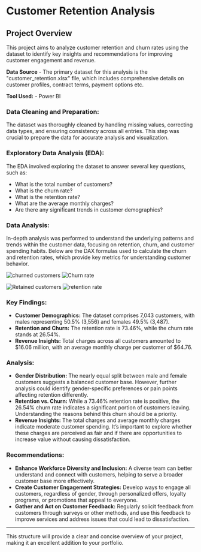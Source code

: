 # Customer Retention Analysis

## Project Overview
This project aims to analyze customer retention and churn rates using the dataset to identify key insights and recommendations for improving customer engagement and revenue.

**Data Source** - The primary dataset for this analysis is the "customer_retention.xlsx" file, which includes comprehensive details on customer profiles, contract terms, payment options etc.

**Tool Used:** - Power BI

### Data Cleaning and Preparation:
The dataset was thoroughly cleaned by handling missing values, correcting data types, and ensuring consistency across all entries. This step was crucial to prepare the data for accurate analysis and visualization.

### Exploratory Data Analysis (EDA):
The EDA involved exploring the dataset to answer several key questions, such as:
- What is the total number of customers?
- What is the churn rate?
- What is the retention rate?
- What are the average monthly charges?
- Are there any significant trends in customer demographics?

### Data Analysis:
In-depth analysis was performed to understand the underlying patterns and trends within the customer data, focusing on retention, churn, and customer spending habits.
Below are the DAX formulas used to calculate the churn and retention rates, which provide key metrics for understanding customer behavior.

![churned customers ](https://github.com/user-attachments/assets/617d058b-2ebc-4d10-85d8-6a83c109e92e)
![Churn rate ](https://github.com/user-attachments/assets/a962b062-1d14-4d9b-939f-0b5bcbd3c0bf)


![Retained customers](https://github.com/user-attachments/assets/c1a995c0-60f7-46c0-a906-b94ca594723f)
![retention rate](https://github.com/user-attachments/assets/5ff98c7b-dbd9-42b9-8eab-a73a1acc4c3d)

### Key Findings:
- **Customer Demographics:** The dataset comprises 7,043 customers, with males representing 50.5% (3,556) and females 49.5% (3,487).
- **Retention and Churn:** The retention rate is 73.46%, while the churn rate stands at 26.54%.
- **Revenue Insights:** Total charges across all customers amounted to $16.06 million, with an average monthly charge per customer of $64.76.

### Analysis:
- **Gender Distribution:** The nearly equal split between male and female customers suggests a balanced customer base. However, further analysis could identify gender-specific preferences or pain points affecting retention differently.
- **Retention vs. Churn:** While a 73.46% retention rate is positive, the 26.54% churn rate indicates a significant portion of customers leaving. Understanding the reasons behind this churn should be a priority.
- **Revenue Insights:** The total charges and average monthly charges indicate moderate customer spending. It’s important to explore whether these charges are perceived as fair and if there are opportunities to increase value without causing dissatisfaction.

### Recommendations:
- **Enhance Workforce Diversity and Inclusion:** A diverse team can better understand and connect with customers, helping to serve a broader customer base more effectively.
- **Create Customer Engagement Strategies:** Develop ways to engage all customers, regardless of gender, through personalized offers, loyalty programs, or promotions that appeal to everyone.
- **Gather and Act on Customer Feedback:** Regularly solicit feedback from customers through surveys or other methods, and use this feedback to improve services and address issues that could lead to dissatisfaction.

---

This structure will provide a clear and concise overview of your project, making it an excellent addition to your portfolio.
